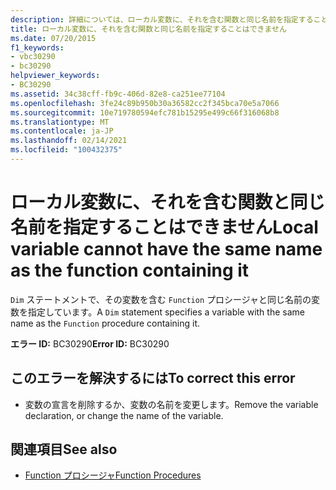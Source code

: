 ```yaml
---
description: 詳細については、ローカル変数に、それを含む関数と同じ名前を指定することはできません
title: ローカル変数に、それを含む関数と同じ名前を指定することはできません
ms.date: 07/20/2015
f1_keywords:
- vbc30290
- bc30290
helpviewer_keywords:
- BC30290
ms.assetid: 34c38cff-fb9c-406d-82e8-ca251ee77104
ms.openlocfilehash: 3fe24c89b950b30a36582cc2f345bca70e5a7066
ms.sourcegitcommit: 10e719780594efc781b15295e499c66f316068b8
ms.translationtype: MT
ms.contentlocale: ja-JP
ms.lasthandoff: 02/14/2021
ms.locfileid: "100432375"
---
```

# <a name="local-variable-cannot-have-the-same-name-as-the-function-containing-it"></a><span data-ttu-id="0b7ed-103">ローカル変数に、それを含む関数と同じ名前を指定することはできません</span><span class="sxs-lookup"><span data-stu-id="0b7ed-103">Local variable cannot have the same name as the function containing it</span></span>

<span data-ttu-id="0b7ed-104">`Dim` ステートメントで、その変数を含む `Function` プロシージャと同じ名前の変数を指定しています。</span><span class="sxs-lookup"><span data-stu-id="0b7ed-104">A `Dim` statement specifies a variable with the same name as the `Function` procedure containing it.</span></span>  
  
 <span data-ttu-id="0b7ed-105">**エラー ID:** BC30290</span><span class="sxs-lookup"><span data-stu-id="0b7ed-105">**Error ID:** BC30290</span></span>  
  
## <a name="to-correct-this-error"></a><span data-ttu-id="0b7ed-106">このエラーを解決するには</span><span class="sxs-lookup"><span data-stu-id="0b7ed-106">To correct this error</span></span>  
  
- <span data-ttu-id="0b7ed-107">変数の宣言を削除するか、変数の名前を変更します。</span><span class="sxs-lookup"><span data-stu-id="0b7ed-107">Remove the variable declaration, or change the name of the variable.</span></span>  
  
## <a name="see-also"></a><span data-ttu-id="0b7ed-108">関連項目</span><span class="sxs-lookup"><span data-stu-id="0b7ed-108">See also</span></span>

- [<span data-ttu-id="0b7ed-109">Function プロシージャ</span><span class="sxs-lookup"><span data-stu-id="0b7ed-109">Function Procedures</span></span>](../programming-guide/language-features/procedures/function-procedures.md)
